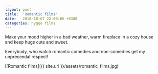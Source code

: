 ```yaml
---
layout: post
title:  'Romantic films'
date:   2018-10-07 22:00:00 +0300
categories: hygge films
---
```

Make your mood higher in a bad weather, warm fireplace in a cozy house and keep hugs cute and sweet.

Everybody, who watch romantic comedies and non-comedies get my unprecendal respect!

![Romantic films]({{ site.url }}/assets/romantic_films.jpg)

